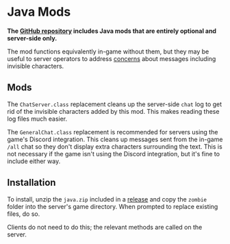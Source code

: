 # Java Mods

**The [GitHub repository](https://github.com/omarkmu/pz-omichat) includes Java mods that are entirely optional and server-side only.**

The mod functions equivalently in-game without them, but they may be useful to server operators to address [concerns](https://github.com/omarkmu/pz-omichat/issues/9) about messages including invisible characters.

## Mods

The `ChatServer.class` replacement cleans up the server-side `chat` log to get rid of the invisible characters added by this mod. This makes reading these log files much easier.

The `GeneralChat.class` replacement is recommended for servers using the game's Discord integration. This cleans up messages sent from the in-game `/all` chat so they don't display extra characters surrounding the text. This is not necessary if the game isn't using the Discord integration, but it's fine to include either way.

## Installation

To install, unzip the `java.zip` included in a [release](https://github.com/omarkmu/pz-omichat/releases) and copy the `zombie` folder into the server's game directory.
When prompted to replace existing files, do so.

Clients do not need to do this; the relevant methods are called on the server.
